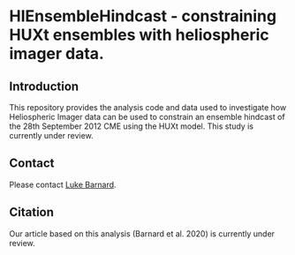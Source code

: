 # HIEnsembleHindcast - constraining HUXt ensembles with heliospheric imager data.

## Introduction
This repository provides the analysis code and data used to investigate how Heliospheric Imager data can be used to constrain an ensemble hindcast of the 28th September 2012 CME using the HUXt model. This study is currently under review. 

## Contact
Please contact [Luke Barnard](https://github.com/lukebarnard). 

## Citation
Our article based on this analysis (Barnard et al. 2020) is currently under review.
